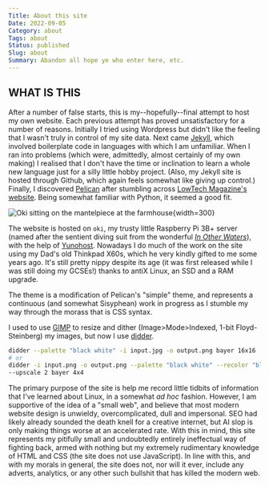 ```yaml
---
Title: About this site
Date: 2022-09-05
Category: about
Tags: about
Status: published
Slug: about
Summary: Abandon all hope ye who enter here, etc.
---
```


## WHAT IS THIS

After a number of false starts, this is my--hopefully--final attempt to host my own website. Each previous attempt has proved unsatisfactory for a number of reasons. Initially I tried using Wordpress but didn't like the feeling that I wasn't truly in control of my site data. Next came [Jekyll](https://jekyllrb.com/), which involved boilerplate code in languages with which I am unfamiliar. When I ran into problems (which were, admittedly, almost certainly of my own making) I realised that I don't have the time or inclination to learn a whole new language just for a silly little hobby project. (Also, my Jekyll site is hosted through Github, which again feels somewhat like giving up control.) Finally, I discovered [Pelican](https://getpelican.com/) after stumbling across [LowTech Magazine's website](https://solar.lowtechmagazine.com/). Being somewhat familiar with Python, it seemed a good fit.

![Oki sitting on the mantelpiece at the farmhouse]({static}/images/oki.png){width=300}

The website is hosted on `oki`, my trusty little Raspberry Pi 3B+ server (named after the sentient diving suit from the wonderful [*In Other Waters*](https://www.fellowtraveller.games/in-other-waters/)), with the help of [Yunohost](https://yunohost.org/).  Nowadays I do much of the work on the site using my Dad's old Thinkpad X60s, which he very kindly gifted to me some years ago.  It's still pretty nippy despite its age (it was first released while I was still doing my GCSEs!) thanks to antiX Linux, an SSD and a RAM upgrade.

The theme is a modification of Pelican's "simple" theme, and represents a continuous (and somewhat Sisyphean) work in progress as I stumble my way through the morass that is CSS syntax.

I used to use [GIMP](www.gimp.org) to resize and dither (Image>Mode>Indexed, 1-bit Floyd-Steinberg) my images, but now I use [didder](https://github.com/makew0rld/didder).

```bash
didder --palette "black white" -i input.jpg -o output.png bayer 16x16
# or
didder -i input.png -o output.png --palette "black white" --recolor "black F273FF" \
--upscale 2 bayer 4x4
```

The primary purpose of the site is help me record little tidbits of information that I've learned about Linux, in a somewhat *ad hoc* fashion.  However, I am supportive of the idea of a "small web", and believe that most modern website design is unwieldy, overcomplicated, dull and impersonal.  SEO had likely already sounded the death knell for a creative internet, but AI slop is only making things worse at an accelerated rate.  With this in mind, this site represents my pitifully small and undoubtedly entirely ineffectual way of fighting back, armed with nothing but my extremely rudimentary knowledge of HTML and CSS (the site does not use JavaScript).  In line with this, and with my morals in general, the site does not, nor will it ever, include any adverts, analytics, or any other such bullshit that has killed the modern web. 
